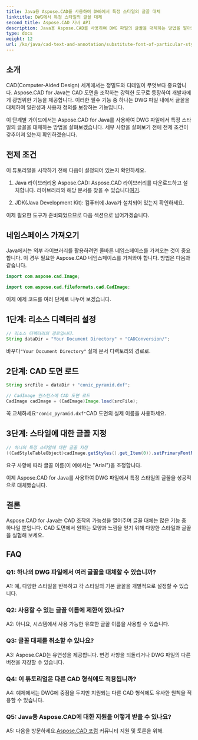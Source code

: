 ```yaml
---
title: Java용 Aspose.CAD를 사용하여 DWG에서 특정 스타일의 글꼴 대체
linktitle: DWG에서 특정 스타일의 글꼴 대체
second_title: Aspose.CAD 자바 API
description: Java용 Aspose.CAD를 사용하여 DWG 파일의 글꼴을 대체하는 방법을 알아보세요. 정밀하게 스타일을 맞춤설정하기 위한 단계별 가이드입니다.
type: docs
weight: 12
url: /ko/java/cad-text-and-annotation/substitute-font-of-particular-style-in-dwg/
---
```

## 소개

CAD(Computer-Aided Design) 세계에서는 정밀도와 디테일이 무엇보다 중요합니다. Aspose.CAD for Java는 CAD 도면을 조작하는 강력한 도구로 등장하여 개발자에게 광범위한 기능을 제공합니다. 이러한 필수 기능 중 하나는 DWG 파일 내에서 글꼴을 대체하여 일관성과 사용자 정의를 보장하는 기능입니다.

이 단계별 가이드에서는 Aspose.CAD for Java를 사용하여 DWG 파일에서 특정 스타일의 글꼴을 대체하는 방법을 살펴보겠습니다. 세부 사항을 살펴보기 전에 전제 조건이 갖추어져 있는지 확인하겠습니다.

## 전제 조건

이 튜토리얼을 시작하기 전에 다음이 설정되어 있는지 확인하세요.

1.  Java 라이브러리용 Aspose.CAD: Aspose.CAD 라이브러리를 다운로드하고 설치합니다. 라이브러리와 해당 문서를 찾을 수 있습니다[여기](https://releases.aspose.com/cad/java/).

2. JDK(Java Development Kit): 컴퓨터에 Java가 설치되어 있는지 확인하세요.

이제 필요한 도구가 준비되었으므로 다음 섹션으로 넘어가겠습니다.

## 네임스페이스 가져오기

Java에서는 외부 라이브러리를 활용하려면 올바른 네임스페이스를 가져오는 것이 중요합니다. 이 경우 필요한 Aspose.CAD 네임스페이스를 가져와야 합니다. 방법은 다음과 같습니다.

```java
import com.aspose.cad.Image;

import com.aspose.cad.fileformats.cad.CadImage;

```

이제 예제 코드를 여러 단계로 나누어 보겠습니다.

## 1단계: 리소스 디렉터리 설정

```java
// 리소스 디렉터리의 경로입니다.
String dataDir = "Your Document Directory" + "CADConversion/";
```

 바꾸다`"Your Document Directory"` 실제 문서 디렉토리의 경로로.

## 2단계: CAD 도면 로드

```java
String srcFile = dataDir + "conic_pyramid.dxf";

// CadImage 인스턴스에 CAD 도면 로드
CadImage cadImage = (CadImage)Image.load(srcFile);
```

 꼭 교체하세요`"conic_pyramid.dxf"`CAD 도면의 실제 이름을 사용하세요.

## 3단계: 스타일에 대한 글꼴 지정

```java
// 하나의 특정 스타일에 대한 글꼴 지정
((CadStyleTableObject)cadImage.getStyles().get_Item(0)).setPrimaryFontName("Arial");
```

요구 사항에 따라 글꼴 이름(이 예에서는 "Arial")을 조정합니다.

이제 Aspose.CAD for Java를 사용하여 DWG 파일에서 특정 스타일의 글꼴을 성공적으로 대체했습니다.

## 결론

Aspose.CAD for Java는 CAD 조작의 가능성을 열어주며 글꼴 대체는 많은 기능 중 하나일 뿐입니다. CAD 도면에서 원하는 모양과 느낌을 얻기 위해 다양한 스타일과 글꼴을 실험해 보세요.

## FAQ

### Q1: 하나의 DWG 파일에서 여러 글꼴을 대체할 수 있습니까?

A1: 예, 다양한 스타일을 반복하고 각 스타일의 기본 글꼴을 개별적으로 설정할 수 있습니다.

### Q2: 사용할 수 있는 글꼴 이름에 제한이 있나요?

A2: 아니요, 시스템에서 사용 가능한 유효한 글꼴 이름을 사용할 수 있습니다.

### Q3: 글꼴 대체를 취소할 수 있나요?

A3: Aspose.CAD는 유연성을 제공합니다. 변경 사항을 되돌리거나 DWG 파일의 다른 버전을 저장할 수 있습니다.

### Q4: 이 튜토리얼은 다른 CAD 형식에도 적용됩니까?

A4: 예제에서는 DWG에 중점을 두지만 지원되는 다른 CAD 형식에도 유사한 원칙을 적용할 수 있습니다.

### Q5: Java용 Aspose.CAD에 대한 지원을 어떻게 받을 수 있나요?

A5: 다음을 방문하세요.[Aspose.CAD 포럼](https://forum.aspose.com/c/cad/19) 커뮤니티 지원 및 토론을 위해.